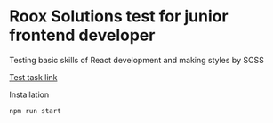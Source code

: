 # Roox Solutions test for junior frontend developer

Testing basic skills of React development and making styles by SCSS

[Test task link](https://roox.notion.site/frontend-32b79baef66c4ca4a27f6f76e01a7dd2)

Installation
```
npm run start
```
